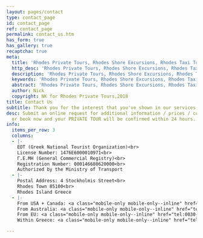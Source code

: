 ```yaml
---
layout: pages/contact
type: contact_page
id: contact_page
ref: contact_page
permalink: contact_us.htm
has_form: true
has_gallery: true
recaptcha: true
meta:
  title: 'Rhodes Private Tours, Rhodes Shore Excursions, Rhodes Taxi Tours '
  http_desc: 'Rhodes Private Tours, Rhodes Shore Excursions, Rhodes Taxi Tours '
  description: 'Rhodes Private Tours, Rhodes Shore Excursions, Rhodes Taxi Tours '
  keywords: 'Rhodes Private Tours, Rhodes Shore Excursions, Rhodes Taxi Tours '
  abstract: 'Rhodes Private Tours, Rhodes Shore Excursions, Rhodes Taxi Tours '
  author: Nick
  copyright: NK for Rhodes Private Tours,2018
title: Contact Us
subtitle: Thank you for the interest that you've shown in our services
desc: Submit an online request for additional information / prices / cost / reservations,
  or book now and your PRIVATE TOUR will be confirmed within 24 hours.
info:
  items_per_row: 3
  columns:
  - |-
    EOT (Greek National Tourist Organization)<br>
    License Number: 1476E6000010971<br>
    Γ.Ε.ΜΗ (General Commercial Registry)<br>
    Registration Number: 000146680620000<br>
    Authorized by the Ministry of Transport
  - |-
    Postal Address: 4 Stockholmis Street<br>
    Rhodes Town 85100<br>
    Rhodes Island Greece
  - |-
    From USA + Canada: <a class="mobile-only mobile-only--inline" href="tel:01130-6934596990">01130 - 6934596990</a><span class="desktop-only desktop-only--inline">01130 - 6934596990</span><br>
    From Australia: <a class="mobile-only mobile-only--inline" href="tel:001130-6934596990">001130 - 6934596990</a><span class="desktop-only desktop-only--inline">001130 - 6934596990</span><br>
    From EU: <a class="mobile-only mobile-only--inline" href="tel:0030-6934596990">0030 - 6934596990</a><span class="desktop-only desktop-only--inline">0030 - 6934596990</span><br>
    Within Greece: <a class="mobile-only mobile-only--inline" href="tel:6934596990">6934596990</a><span class="desktop-only desktop-only--inline">6934596990</span>

---
```

